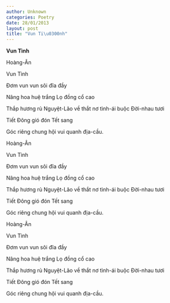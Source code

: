 ```yaml
---
author: Unknown
categories: Poetry
date: 28/01/2013
layout: post
title: "Vun Ti\u0300nh"
---
```


**Vun Tình**

Hoàng-Ân

Vun Tình


Đơm vun vun sôi
đĩa đầy

Nâng hoa huệ
trắng
Lọ đồng cổ cao

Thắp hương
rủ Nguyệt-Lão
về
thắt nơ tình-ái
buộc Đời-nhau
tươi

Tiết Đông
gió đón
Tết sang

Góc riêng
chung
hội vui
quanh địa-cầu.

Hoàng-Ân

Vun Tình


Đơm vun vun sôi
đĩa đầy

Nâng hoa huệ
trắng
Lọ đồng cổ cao

Thắp hương
rủ Nguyệt-Lão
về
thắt nơ tình-ái
buộc Đời-nhau
tươi

Tiết Đông
gió đón
Tết sang

Góc riêng
chung
hội vui
quanh địa-cầu.

Hoàng-Ân

Vun Tình


Đơm vun vun sôi
đĩa đầy

Nâng hoa huệ
trắng
Lọ đồng cổ cao

Thắp hương
rủ Nguyệt-Lão
về
thắt nơ tình-ái
buộc Đời-nhau
tươi

Tiết Đông
gió đón
Tết sang

Góc riêng
chung
hội vui
quanh địa-cầu.
